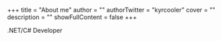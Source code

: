 +++
title = "About me"
author = ""
authorTwitter = "kyrcooler"
cover = ""
description = ""
showFullContent = false
+++

.NET/C# Developer